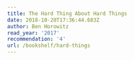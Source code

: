 ```yaml
---
title: The Hard Thing About Hard Things
date: 2018-10-20T17:36:44.683Z
author: Ben Horowitz
read_year: '2017'
recommendation: '4'
url: /bookshelf/hard-things
---
```


